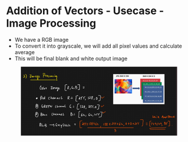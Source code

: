 # Addition of Vectors - Usecase - Image Processing

* We have a RGB image
* To convert it into grayscale, we will add all pixel values and calculate average
* This will be final blank and white output image

<figure><img src="../../.gitbook/assets/image (7) (1).png" alt=""><figcaption></figcaption></figure>
